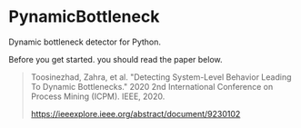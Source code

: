 # PynamicBottleneck
Dynamic bottleneck detector for Python.

Before you get started. you should read the paper below.
> Toosinezhad, Zahra, et al. "Detecting System-Level Behavior Leading To Dynamic Bottlenecks." 2020 2nd International Conference on Process Mining (ICPM). IEEE, 2020.
>
> https://ieeexplore.ieee.org/abstract/document/9230102
